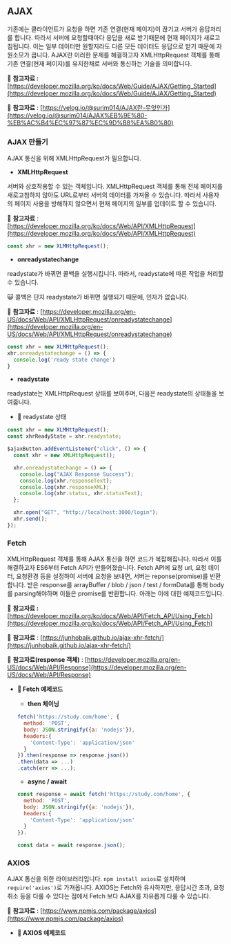 ## AJAX

기존에는 클라이언트가 요청을 하면 기존 연결(현재 페이지)이 끊기고 서버가 응답처리를 합니다. 따라서 서버에 요청할때마다 응답을 새로 받기때문에 현재 페이지가 새로고침됩니다. 이는 일부 데이터만 원할지라도 다른 모든 데이터도 응답으로 받기 때문에 자원소모가 큽니다. AJAX란 이러한 문제를 해결하고자 XMLHttpRequest 객체를 통해 기존 연결(현재 페이지)를 유지한채로 서버와 통신하는 기술을 의미합니다.

📔 **참고자료 :** [https://developer.mozilla.org/ko/docs/Web/Guide/AJAX/Getting_Started](https://developer.mozilla.org/ko/docs/Web/Guide/AJAX/Getting_Started)

📔 **참고자료** : [https://velog.io/@surim014/AJAX란-무엇인가](https://velog.io/@surim014/AJAX%EB%9E%80-%EB%AC%B4%EC%97%87%EC%9D%B8%EA%B0%80)

### AJAX 만들기

AJAX 통신을 위해 XMLHttpRequest가 필요합니다.

- **XMLHttpRequest**

서버와 상호작용할 수 있는 객체입니다. XMLHttpRequest 객체를 통해 전체 페이지를 새로고침하지 않아도 URL로부터 서버의 데이터를 가져올 수 있습니다. 따라서 사용자의 페이지 사용을 방해하지 않으면서 현재 페이지의 일부를 업데이트 할 수 있습니다.

📔 **참고자료** : [https://developer.mozilla.org/ko/docs/Web/API/XMLHttpRequest](https://developer.mozilla.org/ko/docs/Web/API/XMLHttpRequest)

```jsx
const xhr = new XLMHttpRequest();
```

- **onreadystatechange**

readystate가 바뀌면 콜백을 실행시킵니다. 따라서, readystate에 따른 작업을 처리할 수 있습니다.

😺 콜백은 단지 readystate가 바뀌면 실행되기 때문에, 인자가 없습니다.

📔 **참고자료** : [https://developer.mozilla.org/en-US/docs/Web/API/XMLHttpRequest/onreadystatechange](https://developer.mozilla.org/en-US/docs/Web/API/XMLHttpRequest/onreadystatechange)

```jsx
const xhr = new XLMHttpRequest();
xhr.onreadystatechange = () => {
  console.log('ready state change')
}
```

- **readystate**

readystate는 XMLHttpRequest 상태를 보여주며, 다음은 readystate의 상태들을 보여줍니다.

- 🔎 readystate 상태

```jsx
const xhr = new XLMHttpRequest();
const xhrReadyState = xhr.readystate;
```

```jsx
$ajaxButton.addEventListener("click", () => {
  const xhr = new XMLHttpRequest();

  xhr.onreadystatechange = () => {
    console.log("AJAX Response Success");
    console.log(xhr.responseText);
    console.log(xhr.responseXML);
    console.log(xhr.status, xhr.statusText);
  };

  xhr.open("GET", "http://localhost:3000/login");
  xhr.send();
});
```

### Fetch

XMLHttpRequest 객체를 통해 AJAX 통신을 하면 코드가 복잡해집니다. 따라서 이를 해결하고자 ES6부터 Fetch API가 만들어졌습니다. Fetch API에 요청 url, 요청 데이터, 요청환경 등을 설정하여 서버에 요청을 보내면, 서버는 reponse(promise)를 반환합니다. 받은 response를 arrayBuffer / blob / json / test / formData를 통해 body를 parsing해야하며 이들은 promise를 반환합니다. 아래는 이에 대한 예제코드입니다.

📔 **참고자료 :** [https://developer.mozilla.org/ko/docs/Web/API/Fetch_API/Using_Fetch](https://developer.mozilla.org/ko/docs/Web/API/Fetch_API/Using_Fetch)

📔 **참고자료** : [https://junhobaik.github.io/ajax-xhr-fetch/](https://junhobaik.github.io/ajax-xhr-fetch/)

📔 **참고자료(response 객체)** : [https://developer.mozilla.org/en-US/docs/Web/API/Response](https://developer.mozilla.org/en-US/docs/Web/API/Response)

- **🔎 Fetch 예제코드**
    - **then 체이닝**

    ```jsx
    fetch('https://study.com/home', {
      method: 'POST',
      body: JSON.stringify({a: 'nodejs'}),
      headers:{
        'Content-Type': 'application/json'
      }
    }).then(response => response.json())
    .then(data => ...)
    .catch(err => ...);
    ```

    - **async / await**

    ```jsx
    const response = await fetch('https://study.com/home', {
      method: 'POST',
      body: JSON.stringify({a: 'nodejs'}),
      headers:{
        'Content-Type': 'application/json'
      }
    }).

    const data = await response.json();
    ```

### AXIOS

AJAX 통신을 위한 라이브러리입니다. `npm install axios`로 설치하며 `require('axios')`로 가져옵니다. AXIOS는 Fetch와 유사하지만, 응답시간 초과, 요청 취소 등을 다룰 수 있다는 점에서 Fetch 보다 AJAX를 자유롭게 다룰 수 있습니다.

📔 **참고자료** : [https://www.npmjs.com/package/axios](https://www.npmjs.com/package/axios)

- **🔎 AXIOS 예제코드**
